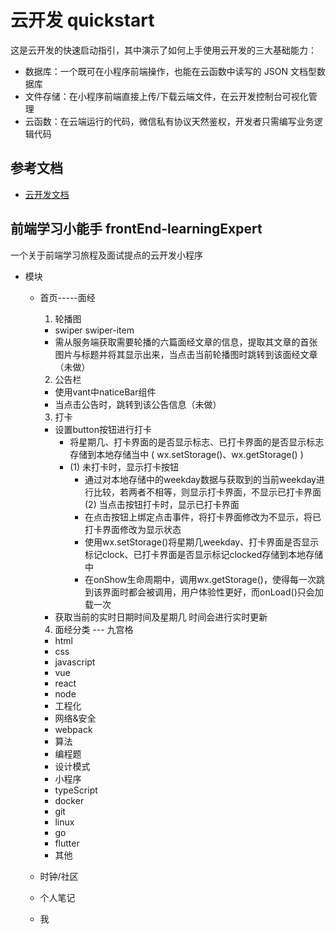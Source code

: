 # 云开发 quickstart

这是云开发的快速启动指引，其中演示了如何上手使用云开发的三大基础能力：

- 数据库：一个既可在小程序前端操作，也能在云函数中读写的 JSON 文档型数据库
- 文件存储：在小程序前端直接上传/下载云端文件，在云开发控制台可视化管理
- 云函数：在云端运行的代码，微信私有协议天然鉴权，开发者只需编写业务逻辑代码

## 参考文档

- [云开发文档](https://developers.weixin.qq.com/miniprogram/dev/wxcloud/basis/getting-started.html)


## 前端学习小能手 frontEnd-learningExpert
  一个关于前端学习旅程及面试提点的云开发小程序

- 模块
  - 首页-----面经
    1. 轮播图 
      - swiper swiper-item
      - 需从服务端获取需要轮播的六篇面经文章的信息，提取其文章的首张图片与标题并将其显示出来，当点击当前轮播图时跳转到该面经文章（未做）
    2. 公告栏
      - 使用vant中naticeBar组件
      - 当点击公告时，跳转到该公告信息（未做）
    3. 打卡
      - 设置button按钮进行打卡
        - 将星期几、打卡界面的是否显示标志、已打卡界面的是否显示标志存储到本地存储当中 ( wx.setStorage()、wx.getStorage() ) 
        - (1) 未打卡时，显示打卡按钮
            - 通过对本地存储中的weekday数据与获取到的当前weekday进行比较，若两者不相等，则显示打卡界面，不显示已打卡界面
          (2) 当点击按钮打卡时，显示已打卡界面
            - 在点击按钮上绑定点击事件，将打卡界面修改为不显示，将已打卡界面修改为显示状态
            - 使用wx.setStorage()将星期几weekday、打卡界面是否显示标记clock、已打卡界面是否显示标记clocked存储到本地存储中
            - 在onShow生命周期中，调用wx.getStorage()，使得每一次跳到该界面时都会被调用，用户体验性更好，而onLoad()只会加载一次
      - 获取当前的实时日期时间及星期几
        时间会进行实时更新
    4. 面经分类 --- 九宫格
      - html
      - css
      - javascript
      - vue
      - react
      - node
      - 工程化
      - 网络&安全
      - webpack
      - 算法
      - 编程题
      - 设计模式
      - 小程序
      - typeScript
      - docker
      - git 
      - linux
      - go 
      - flutter
      - 其他

  - 时钟/社区
  
  - 个人笔记

  - 我